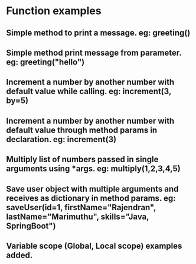 # Function examples

## Simple method to print a message. eg: greeting()
## Simple method print message from parameter. eg: greeting("hello")
## Increment a number by another number with default value while calling. eg: increment(3, by=5)
## Increment a number by another number with default value through method params in declaration. eg: increment(3)
## Multiply list of numbers passed in single arguments using *args. eg: multiply(1,2,3,4,5)
## Save user object with multiple arguments and receives as dictionary in method params. eg: saveUser(id=1, firstName="Rajendran", lastName="Marimuthu", skills="Java, SpringBoot")
## Variable scope (Global, Local scope) examples added.
